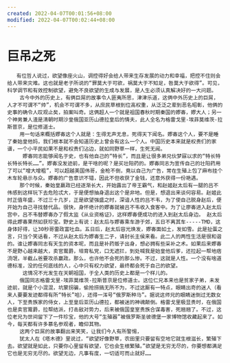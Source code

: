 ```yaml
---
created: 2022-04-07T00:01:56+08:00
modified: 2022-04-07T00:02:44+08:00
---
```


# 巨吊之死

<html>
 <head></head>
 <body>
  <pre><code>	有位哲人说过，欲望像座火山，调控得好会给人带来生存发展的动力和幸福，把控不住则会给人带来灾难。这也就是老子所说的“罪莫大于可欲，祸莫大于不知足，咎莫大于欲得”。可见，科学调节和有效控制欲望，避免不良欲望的生成与发展，是人生必须认真解决好的一大问题。
	古今中外的历史上，有俩巨屌的故事令人匪夷所思，津津乐道，这俩中外历史上的巨屌，人才不可谓不“帅”，机会不可谓不多，从庶民草根到位高权重，从泛泛之辈到恶名昭彰，他俩的史事的确令人叹观止矣，拍案叫奇。这俩超人一个就是祖国春秋时期秦国的嫪毐，嫪大人；另一个神男兼人渣是清朝时期沙皇俄国亚历山德拉皇后的情夫，此人全名为格雷戈里-埃菲莫维茨-拉斯普京，是位修道士。
	用一句话来概括嫪毐这个人就是：生得无声无息，死得天下闻名。嫪毐这个人，要不是睡了秦始皇他妈，我们根本就不会知道历史上曾会有这么一个人。中国历史本来就是权贵们的家谱，一个小平民如果不是和权贵们沾边，就如同野草一样，生死无闻。
	 嫪毐同志能够闻名于史，也有他自己的“特长”，而且是让很多弟兄伙梦寐以求的“特长特长特长特长……”。嫪毐没发迹前，是干啥的呢？是买壮阳药的。嫪毐同志为宣传自己的壮阳药用了可以“增大增粗”，可以超越美国伟哥，金枪不倒，竟以自己为广告，常在生殖上包了麻布挂个木车轮悬示与众。嫪毐的广告意识不错，因此不但收获了金钱，还意外获得一份艳遇。
	那个时候，秦始皇嬴政已经逐渐长大，开始露出了帝王霸气，和赵姬赵太后有一腿的吕不伟感到这样玩下去危险忒大，于是便想抽身退出这个是非地。但是，想退出来谈何容易。赵姬此时正值年盛，不过三十几岁，正是欲望强盛之时，深谙人性的吕不韦，为了使自己脱身赵后，便开始为自己寻找替代品。很快，身怀绝计的嫪毐就被吕不韦收入食客中。为了让廖毐进入赵太后宫中，吕不韦替嫪毐办了假太监《从业资格证》，这样嫪毐便成功的进入到赵太后身边。 赵太后得此嫪毐果然如获珍宝。野史上有说：赵太后与嫪毐乘车游于郊，五日不离其车-----TMD，这身体好得，让30秒哥雷政富吐血。五日后，赵太后容光焕发，嫪毐面如土，发如雪。此是扯蛋之言，只当个笑话看，不过从赵太后为嫪毐生二子，请封长主侯来看。此二人的两性生活是很和谐的。谁让嫪毐同志有天生的资本呢，而且是补药贩子出身，想必拥有些采补之术。如果后来嫪毐不是野心越来越大，卖官鬻爵，培育私党，口无遮拦，到处喊我是始皇他后爹，还拉起一帮地痞流氓，半截厶爸要攻杀赢政。那么，也许他不会死的那么惨。不过，这就是人性。一个没有啥道德标准，没的任何底线的人，心中只有权力欲望，最终都会死于自己的欲望。
	 这情况不光发生在天朝祖国，于全人类的历史上都是一个样儿的。
	俄国同志格雷戈里-埃菲莫维茨-拉斯普京是位修道士。这位仁兄本来也是贫家子弟，未发迹前，就是个小混混，坑蒙拐骗，偷抢捞搞无所不为，不过这厮有一特点，眼睛出奇的迷人（看来人要要发迹都得有所“特长”哈），还得一浑号“俄罗斯种马”。据说这师兄的眼睛迷倒过无数女人，下至贵族家的侍女，上至皇后亚历山德拉，都被迷的神魂颠倒。格雷戈里极显贵时，在俄国也是卖官鬻爵，拉帮结派，打击敌对势力，后来被俄国皇室贵族合谋毒害，死翘翘了。不过，这位老兄为世间留下了一件珍宝，他的大号“生殖器”被俄罗斯圣彼德堡一家博物馆收藏起来了。如今，每天都有许多慕名参观者，瞻仰其物。
	这两个巨屌的故事翻出来笑笑，让我们今人有所警惕，
	犹太人在《塔木德》里说过，“欲望好像野草，农田里只要留有空地它就生根滋长，繁殖下去。欲望就是如此，只要你心里留有欲望，它也会生根繁殖。”欲望是无穷无尽的，你要想都满足它也是无穷无尽的。欲望无边，凡事有度，一切适可而止就好……
	　　                                               
</code></pre> 
 </body>
</html>
